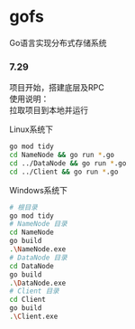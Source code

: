 # gofs
Go语言实现分布式存储系统  
  
### 7.29  
项目开始，搭建底层及RPC  
使用说明：  
拉取项目到本地并运行 

Linux系统下
```Bash
go mod tidy
cd NameNode && go run *.go
cd ../DataNode && go run *.go
cd ../Client && go run *.go
```

Windows系统下
```Bash
# 根目录
go mod tidy
# NameNode 目录
cd NameNode
go build
.\NameNode.exe
# DataNode 目录
cd DataNode
go build
.\DataNode.exe
# Client 目录
cd Client
go build
.\Client.exe
```
